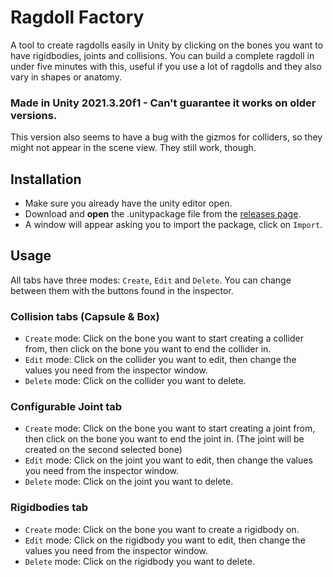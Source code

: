 # Ragdoll Factory
A tool to create ragdolls easily in Unity by clicking on the bones you want to have rigidbodies, joints and collisions.
You can build a complete ragdoll in under five minutes with this, useful if you use a lot of ragdolls and they also vary in shapes or anatomy.

### Made in Unity 2021.3.20f1 - Can't guarantee it works on older versions.
This version also seems to have a bug with the gizmos for colliders, so they might not appear in the scene view. They still work, though.

## Installation
* Make sure you already have the unity editor open.
* Download and **open** the .unitypackage file from the [releases page](https://github.com/Gann4Life/RagdollFactory/releases).
* A window will appear asking you to import the package, click on `Import`.

## Usage
All tabs have three modes: `Create`, `Edit` and `Delete`. You can change between them with the buttons found in the inspector.

### Collision tabs (Capsule & Box)
* `Create` mode: Click on the bone you want to start creating a collider from, then click on the bone you want to end the collider in.
* `Edit` mode: Click on the collider you want to edit, then change the values you need from the inspector window.
* `Delete` mode: Click on the collider you want to delete.
### Configurable Joint tab
* `Create` mode: Click on the bone you want to start creating a joint from, then click on the bone you want to end the joint in. (The joint will be created on the second selected bone)
* `Edit` mode: Click on the joint you want to edit, then change the values you need from the inspector window.
* `Delete` mode: Click on the joint you want to delete.
### Rigidbodies tab
* `Create` mode: Click on the bone you want to create a rigidbody on.
* `Edit` mode: Click on the rigidbody you want to edit, then change the values you need from the inspector window.
* `Delete` mode: Click on the rigidbody you want to delete.